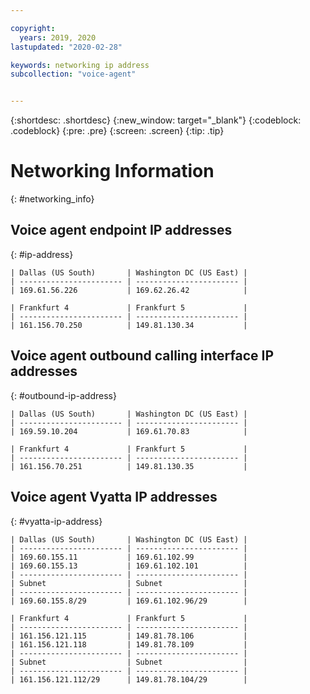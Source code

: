 ```yaml
---

copyright:
  years: 2019, 2020
lastupdated: "2020-02-28"

keywords: networking ip address
subcollection: "voice-agent"


---
```


{:shortdesc: .shortdesc}
{:new_window: target="_blank"}
{:codeblock: .codeblock}
{:pre: .pre}
{:screen: .screen}
{:tip: .tip}

# Networking Information
{: #networking_info}

## Voice agent endpoint IP addresses
{: #ip-address}

    | Dallas (US South)       | Washington DC (US East) |
    | ----------------------- | ----------------------- |
    | 169.61.56.226           | 169.62.26.42            |

    | Frankfurt 4             | Frankfurt 5             |
    | ----------------------- | ----------------------- |
    | 161.156.70.250          | 149.81.130.34           |

## Voice agent outbound calling interface IP addresses
{: #outbound-ip-address}

    | Dallas (US South)       | Washington DC (US East) |
    | ----------------------- | ----------------------- |
    | 169.59.10.204           | 169.61.70.83            |

    | Frankfurt 4             | Frankfurt 5             |
    | ----------------------- | ----------------------- |
    | 161.156.70.251          | 149.81.130.35           |

## Voice agent Vyatta IP addresses
{: #vyatta-ip-address}

    | Dallas (US South)       | Washington DC (US East) |
    | ----------------------- | ----------------------- |
    | 169.60.155.11           | 169.61.102.99           |
    | 169.60.155.13           | 169.61.102.101          |
    | ----------------------- | ----------------------- |
    | Subnet                  | Subnet                  |
    | ----------------------- | ----------------------- |
    | 169.60.155.8/29         | 169.61.102.96/29        |

    | Frankfurt 4             | Frankfurt 5             |
    | ----------------------- | ----------------------- |
    | 161.156.121.115         | 149.81.78.106           |
    | 161.156.121.118         | 149.81.78.109           |
    | ----------------------- | ----------------------- |
    | Subnet                  | Subnet                  |
    | ----------------------- | ----------------------- |
    | 161.156.121.112/29      | 149.81.78.104/29        |
